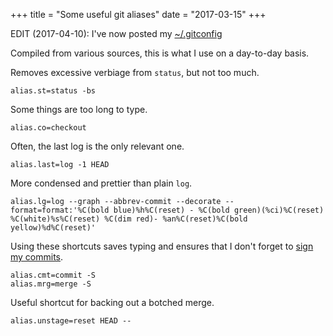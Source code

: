 +++
title = "Some useful git aliases"
date = "2017-03-15"
+++

EDIT (2017-04-10): I've now posted my [~/.gitconfig](https://gist.github.com/bjgill/6b440841c4fdb3fec056f45cc50038dc)

Compiled from various sources, this is what I use on a day-to-day basis. 

Removes excessive verbiage from `status`, but not too much.
```
alias.st=status -bs
```

Some things are too long to type.
```
alias.co=checkout
```

Often, the last log is the only relevant one.
```
alias.last=log -1 HEAD
```

More condensed and prettier than plain `log`.
```
alias.lg=log --graph --abbrev-commit --decorate --format=format:'%C(bold blue)%h%C(reset) - %C(bold green)(%ci)%C(reset) %C(white)%s%C(reset) %C(dim red)- %an%C(reset)%C(bold yellow)%d%C(reset)'
```

Using these shortcuts saves typing and ensures that I don't forget to [sign my commits](https://mikegerwitz.com/papers/git-horror-story).
```
alias.cmt=commit -S
alias.mrg=merge -S
```

Useful shortcut for backing out a botched merge.
```
alias.unstage=reset HEAD --
```
